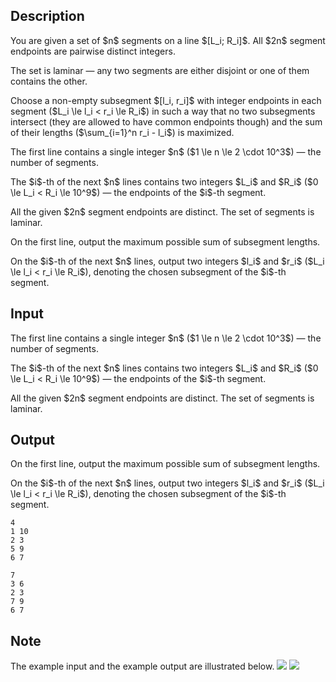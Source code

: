 ## Description

<div><p>You are given a set of $n$ segments on a line $[L_i; R_i]$. All $2n$ segment endpoints are pairwise distinct integers.</p><p>The set is <span class="tex-font-style-underline">laminar</span>&nbsp;— any two segments are either disjoint or one of them contains the other.</p><p>Choose a non-empty subsegment $[l_i, r_i]$ with integer endpoints in each segment ($L_i \le l_i &lt; r_i \le R_i$) in such a way that no two subsegments intersect (they are allowed to have common endpoints though) and the sum of their lengths ($\sum_{i=1}^n r_i - l_i$) is maximized.</p></div><div class="input-specification"><p>The first line contains a single integer $n$ ($1 \le n \le 2 \cdot 10^3$)&nbsp;— the number of segments.</p><p>The $i$-th of the next $n$ lines contains two integers $L_i$ and $R_i$ ($0 \le L_i &lt; R_i \le 10^9$)&nbsp;— the endpoints of the $i$-th segment.</p><p>All the given $2n$ segment endpoints are distinct. The set of segments is laminar.</p></div><div class="output-specification"><p>On the first line, output the maximum possible sum of subsegment lengths.</p><p>On the $i$-th of the next $n$ lines, output two integers $l_i$ and $r_i$ ($L_i \le l_i &lt; r_i \le R_i$), denoting the chosen subsegment of the $i$-th segment.</p></div>

## Input

<p>The first line contains a single integer $n$ ($1 \le n \le 2 \cdot 10^3$)&nbsp;— the number of segments.</p><p>The $i$-th of the next $n$ lines contains two integers $L_i$ and $R_i$ ($0 \le L_i &lt; R_i \le 10^9$)&nbsp;— the endpoints of the $i$-th segment.</p><p>All the given $2n$ segment endpoints are distinct. The set of segments is laminar.</p>

## Output

<p>On the first line, output the maximum possible sum of subsegment lengths.</p><p>On the $i$-th of the next $n$ lines, output two integers $l_i$ and $r_i$ ($L_i \le l_i &lt; r_i \le R_i$), denoting the chosen subsegment of the $i$-th segment.</p>





```input1
4
1 10
2 3
5 9
6 7
```




```output1
7
3 6
2 3
7 9
6 7
```



## Note

<p>The example input and the example output are illustrated below.   <img class="tex-graphics" src="file://Y0xwqdYD.png" style="max-width: 100.0%;max-height: 100.0%;">     <img class="tex-graphics" src="file://2NXGn5Bq.png" style="max-width: 100.0%;max-height: 100.0%;"></p>
